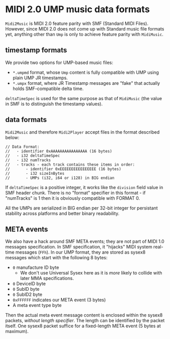 # MIDI 2.0 UMP music data formats

`Midi2Music` is MIDI 2.0 feature parity with SMF (Standard MIDI Files). However, since MIDI 2.0 does not come up with Standard music file formats yet, anything other than `Ump` is only to achieve feature parity with `MidiMusic`.

## timestamp formats

We provide two options for UMP-based music files:

- `*.umpmd` format, whose `Ump` content is fully compatible with UMP using plain UMP JR timestamps.
- `*.umpx` format, where JR Timestamp messages are "fake" that actually holds SMF-compatible delta time.

`deltaTimeSpec` is used for the same purpose as that of `MidiMusic`  (the value in SMF is to distinguish the timestamp values).

## data formats

`Midi2Music` and therefore `Midi2Player` accept files in the format described below:

```
// Data Format:
//   - identifier 0xAAAAAAAAAAAAAAAA (16 bytes)
//   - i32 deltaTimeSpec
//   - i32 numTracks
//   - tracks - each track contains these items in order:
//       - identifier 0xEEEEEEEEEEEEEEEE (16 bytes)
//       - i32 sizeInBytes
//       - UMPs (i32, i64 or i128) in BIG endian
```

If `deltaTimeSpec` is a positive integer, it works like the `division` field value in SMF header chunk. There is no "format" specifier in this format - if "numTracks" is 1 then it is obviously compatible with FORMAT 0.

All the UMPs are serialized in BIG endian per 32-bit integer for persistant stability across platforms and better binary readability.

## META events

We also have a hack around SMF META events; they are not part of MIDI 1.0 messages specification. In SMF specification, it "hijacks" MIDI system real-time messages (`FFh`). In our UMP format, they are stored as sysex8 messages which start with the following 8 bytes:

- `0` manufacture ID byte
  - We don't use Universal Sysex here as it is *more* likely to collide with later MMA specifications.
- `0` DeviceID byte
- `0` SubID byte
- `0` SubID2 byte
- `0xFFFFFF` indicates our META event (3 bytes)
- A meta event type byte

Then the actual meta event message content is enclosed within the sysex8 packets, *without length specifier*. The length can be identified by the packet itself. One sysex8 packet suffice for a fixed-length META event (5 bytes at maximum).
